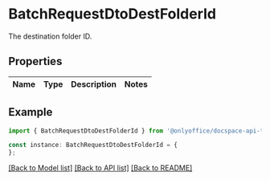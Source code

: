 # BatchRequestDtoDestFolderId

The destination folder ID.

## Properties

Name | Type | Description | Notes
------------ | ------------- | ------------- | -------------

## Example

```typescript
import { BatchRequestDtoDestFolderId } from '@onlyoffice/docspace-api-typescript';

const instance: BatchRequestDtoDestFolderId = {
};
```

[[Back to Model list]](../README.md#documentation-for-models) [[Back to API list]](../README.md#documentation-for-api-endpoints) [[Back to README]](../README.md)
